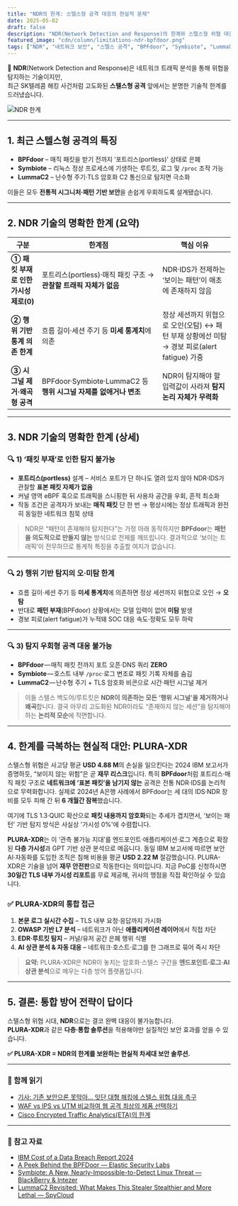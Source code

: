 ```yaml
---
title: "NDR의 한계: 스텔스형 공격 대응의 현실적 문제"
date: 2025-05-02
draft: false
description: "NDR(Network Detection and Response)의 한계와 스텔스형 위협 대응을 위한 현실적인 접근 방안을 탐구합니다."
featured_image: "cdn/column/limitations-ndr-bpfdoor.png"
tags: ["NDR", "네트워크 보안", "스텔스 공격", "BPFdoor", "Symbiote", "LummaC2", "암호화 트래픽", "보안 솔루션", "PLURA-XDR"]
---
```


📡 **NDR**(Network Detection and Response)은 네트워크 트래픽 분석을 통해 위협을 탐지하는 기술이지만,  
최근 SK텔레콤 해킹 사건처럼 고도화된 **스텔스형 공격** 앞에서는 분명한 기술적 한계를 드러냈습니다.

<!--more-->

![NDR 한계](https://blog.plura.io/cdn/column/limitations-ndr-bpfdoor.png)

---

## 1. 최근 스텔스형 공격의 특징

* **BPFdoor** – 매직 패킷을 받기 전까지 ‘포트리스(portless)’ 상태로 은폐  
* **Symbiote** – 리눅스 정상 프로세스에 기생하는 루트킷, 로그 및 `/proc` 조작 가능  
* **LummaC2** – 난수형 주기·TLS 암호화 C2 통신으로 탐지면 극소화  

이들은 모두 **전통적 시그니처·패턴 기반 보안**을 손쉽게 우회하도록 설계됐습니다.

---

## 2. NDR 기술의 명확한 한계 (요약)

| 구분 | 한계점 | 핵심 이유 |
|------|--------|-----------|
| **① 패킷 부재로 인한 가시성 제로(0)** | 포트리스(portless)·매직 패킷 구조 → **관찰할 트래픽 자체가 없음** | NDR·IDS가 전제하는 ‘보이는 패턴’이 애초에 존재하지 않음 |
| **② 행위 기반 통계 의존 한계** | 흐름 길이·세션 주기 등 **미세 통계치**에 의존 | 정상 세션까지 위협으로 오인(오탐) ↔ 패턴 부재 상황에선 미탐 → 경보 피로(alert fatigue) 가중 |
| **③ 시그널 제거·왜곡형 공격** | BPFdoor·Symbiote·LummaC2 등 **행위 시그널 자체를 없애거나 변조** | NDR이 탐지해야 할 입력값이 사라져 **탐지 논리 자체가 무력화** |

---

## 3. NDR 기술의 명확한 한계 (상세)

### 🔍 1) ‘패킷 부재’로 인한 탐지 불가능
* **포트리스(portless)** 설계 – 서비스 포트가 단 하나도 열려 있지 않아 NDR·IDS가 관찰할 **표본 패킷 자체가 없음**  
* 커널 영역 eBPF 훅으로 트래픽을 스니핑한 뒤 사용자 공간을 우회, 흔적 최소화  
* 작동 조건은 공격자가 보내는 **매직 패킷** 단 한 번 → 평상시에는 정상 트래픽과 완전히 동일한 네트워크 침묵 상태  

> NDR은 “패턴이 존재해야 탐지한다”는 가정 아래 동작하지만 **BPFdoor**는 **패턴을 의도적으로 만들지 않는** 방식으로 전제를 깨뜨립니다. 결과적으로 ‘보이는 트래픽’이 전무하므로 통계적 특징을 추출할 여지가 없습니다.

---

### 🔍 2) 행위 기반 탐지의 오·미탐 한계
* 흐름 길이·세션 주기 등 **미세 통계치**에 의존하면 정상 세션까지 위협으로 오인 → **오탐**  
* 반대로 **패턴 부재**(BPFdoor) 상황에서는 모델 입력이 없어 **미탐** 발생  
* 경보 피로(alert fatigue)가 누적돼 SOC 대응 속도·정확도 모두 하락

---

### 🔍 3) 탐지 우회형 공격 대응 불가능
* **BPFdoor** — 매직 패킷 전까지 포트 오픈·DNS 쿼리 **ZERO**  
* **Symbiote** — 호스트 내부 `/proc`·로그 변조로 패킷 기록 자체를 숨김  
* **LummaC2** — 난수형 주기 + TLS 암호화 비콘으로 시간·패턴 시그널 제거  

> 이들 스텔스 백도어/루트킷은 **NDR이 의존하는 모든 ‘행위 시그널’을 제거하거나 왜곡**합니다. 결국 아무리 고도화된 NDR이라도 “존재하지 않는 세션”을 탐지해야 하는 **논리적 모순**에 직면합니다.

---

## 4. 한계를 극복하는 현실적 대안: **PLURA-XDR**

스텔스형 위협은 사고당 평균 **USD 4.88 M**의 손실을 일으킨다는 2024 IBM 보고서가 증명하듯, “보이지 않는 위험”은 곧 **재무 리스크**입니다. 특히 **BPFdoor**처럼 포트리스·매직 패킷 구조로 **네트워크에 ‘표본 패킷’을 남기지 않는** 공격은 전통 NDR·IDS를 논리적으로 무력화합니다. 실제로 2024년 A은행 사례에서 BPFdoor는 세 대의 IDS·NDR 장비를 모두 피해 간 뒤 **6 개월간 잠복**했습니다.  

여기에 TLS 1.3·QUIC 확산으로 **패킷 내용까지 암호화**되는 추세가 겹치면서, ‘보이는 패턴’ 기반 탐지 방식은 사실상 '가시성 0%'에 수렴합니다.  

**PLURA-XDR**는 이 ‘관측 불가능 지대’를 엔드포인트·애플리케이션·로그 계층으로 확장된 **다층 가시성**과 GPT 기반 상관 분석으로 메웁니다. 동일 IBM 보고서에 따르면 보안 AI·자동화를 도입한 조직은 침해 비용을 평균 **USD 2.22 M** 절감했습니다. PLURA-XDR은 기술을 넘어 **재무 안전판**으로 작동한다는 의미입니다. 지금 PoC를 신청하시면 **30일간 TLS 내부 가시성 리포트**를 무료 제공해, 귀사의 맹점을 직접 확인하실 수 있습니다.

### ✅ PLURA-XDR의 통합 접근
1. **본문 로그 실시간 수집** – TLS 내부 요청·응답까지 가시화  
2. **OWASP 기반 L7 분석** – 네트워크가 아닌 **애플리케이션 레이어**에서 직접 차단  
3. **EDR·루트킷 탐지** – 커널/유저 공간 은폐 행위 식별  
4. **AI 상관 분석 & 자동 대응** – 네트워크·호스트·로그를 한 그래프로 묶어 즉시 차단  

> **요약:** PLURA-XDR은 NDR이 놓치는 암호화·스텔스 구간을 **엔드포인트·로그·AI 상관 분석**으로 메우는 다층 방어 플랫폼입니다.

---

## 5. 결론: 통합 방어 전략이 답이다

스텔스형 위협 시대, **NDR**으로는 결코 완벽 대응이 불가능합니다.  
**PLURA-XDR**과 같은 **다층·통합 솔루션**을 적용해야만 실질적인 보안 효과를 얻을 수 있습니다.

**✅ PLURA-XDR = NDR의 한계를 보완하는 현실적 차세대 보안 솔루션.**

---

### 📖 함께 읽기
* [기사: 기존 보안으론 못막아… 잇단 대형 해킹에 스텔스 위협 대응 촉구](https://n.news.naver.com/article/018/0006002991)  
* [WAF vs IPS vs UTM 비교하여 웹 공격 최상의 제품 선택하기](https://blog.plura.io/ko/column/waf_ips_utm_comparison/)  
* [Cisco Encrypted Traffic Analytics(ETA)의 한계](https://community.cisco.com/t5/security-knowledge-base/cisco-eta-feature-encrypted-traffic-analysis-at-glance/ta-p/4783197)

---

### 📑 참고 자료
* [IBM Cost of a Data Breach Report 2024](https://www.ibm.com/reports/data-breach)  
* [A Peek Behind the BPFDoor — Elastic Security Labs](https://www.elastic.co/security-labs/a-peek-behind-the-bpfdoor)  
* [Symbiote: A New, Nearly-Impossible-to-Detect Linux Threat — BlackBerry & Intezer](https://blogs.blackberry.com/en/2022/06/symbiote-a-new-nearly-impossible-to-detect-linux-threat)  
* [LummaC2 Revisited: What Makes This Stealer Stealthier and More Lethal — SpyCloud](https://spycloud.com/blog/lummac2-malware-stealthier-capabilities/)  
